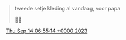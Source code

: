 > tweede setje kleding al vandaag, voor papa  
>   
> 👶🤮

<img src="../../media/tweet.ico" width="12" /> [Thu Sep 14 06:55:14 +0000 2023](https://twitter.com/DromerDenker/status/1702214406078128356)